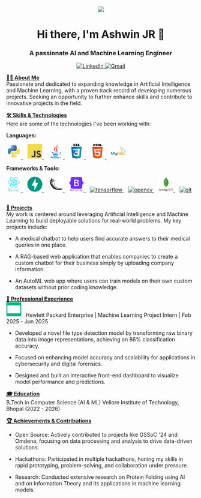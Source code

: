 <div align="center">
<img src="https://www.flaticon.com/free-animated-icon/artificial-intelligence_10971772" width="100" />
</div>

<h1 align="center">Hi there, I'm Ashwin JR 👋</h1>
<h3 align="center">A passionate AI and Machine Learning Engineer</h3>

<p align="center">
<a href="https://www.linkedin.com/in/ashwin-j-r-3533251a0/" target="_blank">
<img src="https://img.shields.io/badge/LinkedIn-0077B5?style=for-the-badge&logo=linkedin&logoColor=white" alt="LinkedIn"/>
</a>
<a href="mailto:appuashwin345@gmail.com">
<img src="https://img.shields.io/badge/Gmail-D14836?style=for-the-badge&logo=gmail&logoColor=white" alt="Gmail"/>
</a>
</p>

<u>**👨‍💻 About Me**</u>
<br>
Passionate and dedicated to expanding knowledge in Artificial Intelligence and Machine Learning, with a proven track record of developing numerous projects. Seeking an opportunity to further enhance skills and contribute to innovative projects in the field.

<u>**🛠️ Skills & Technologies**</u>
<br>
Here are some of the technologies I've been working with:

<p align="left">
<strong>Languages:</strong><br>

<a href="https://www.python.org" target="_blank" rel="noreferrer"> <img src="https://raw.githubusercontent.com/devicons/devicon/master/icons/python/python-original.svg" alt="python" width="40" height="40"/> </a>&nbsp;&nbsp;
<a href="https://developer.mozilla.org/en-US/docs/Web/JavaScript" target="_blank" rel="noreferrer"> <img src="https://raw.githubusercontent.com/devicons/devicon/master/icons/javascript/javascript-original.svg" alt="javascript" width="40" height="40"/> </a>&nbsp;&nbsp;
<a href="https://www.java.com" target="_blank" rel="noreferrer"> <img src="https://raw.githubusercontent.com/devicons/devicon/master/icons/java/java-original.svg" alt="java" width="40" height="40"/> </a>&nbsp;&nbsp;
<a href="https://www.w3schools.com/css/" target="_blank" rel="noreferrer"> <img src="https://raw.githubusercontent.com/devicons/devicon/master/icons/css3/css3-original-wordmark.svg" alt="css3" width="40" height="40"/> </a>&nbsp;&nbsp;
<a href="https://www.w3.org/html/" target="_blank" rel="noreferrer"> <img src="https://raw.githubusercontent.com/devicons/devicon/master/icons/html5/html5-original-wordmark.svg" alt="html5" width="40" height="40"/> </a>&nbsp;&nbsp;
<a href="https://www.mysql.com/" target="_blank" rel="noreferrer"> <img src="https://raw.githubusercontent.com/devicons/devicon/master/icons/mysql/mysql-original-wordmark.svg" alt="mysql" width="40" height="40"/> </a>
</p>

<p align="left">
<strong>Frameworks & Tools:</strong><br>

<a href="https://reactjs.org/" target="_blank" rel="noreferrer"> <img src="https://raw.githubusercontent.com/devicons/devicon/master/icons/react/react-original-wordmark.svg" alt="react" width="40" height="40"/> </a>&nbsp;&nbsp;
<a href="https://fastapi.tiangolo.com/" target="_blank" rel="noreferrer"> <img src="https://github.com/devicons/devicon/blob/master/icons/fastapi/fastapi-original.svg" alt="react" width="40" height="40"/> </a>&nbsp;&nbsp;
<a href="https://flask.palletsprojects.com/" target="_blank" rel="noreferrer"> <img src="https://github.com/devicons/devicon/blob/master/icons/flask/flask-original.svg" alt="flask" width="40" height="40"/> </a>&nbsp;&nbsp;
<a href="https://getbootstrap.com" target="_blank" rel="noreferrer"> <img src="https://raw.githubusercontent.com/devicons/devicon/master/icons/bootstrap/bootstrap-plain-wordmark.svg" alt="bootstrap" width="40" height="40"/> </a>&nbsp;&nbsp;
<a href="https://www.tensorflow.org" target="_blank" rel="noreferrer"> <img src="https://www.vectorlogo.zone/logos/tensorflow/tensorflow-icon.svg" alt="tensorflow" width="40" height="40"/> </a>&nbsp;&nbsp;
<a href="https://opencv.org/" target="_blank" rel="noreferrer"> <img src="https://www.vectorlogo.zone/logos/opencv/opencv-icon.svg" alt="opencv" width="40" height="40"/> </a>&nbsp;&nbsp;
<a href="https://www.mongodb.com/" target="_blank" rel="noreferrer"> <img src="https://raw.githubusercontent.com/devicons/devicon/master/icons/mongodb/mongodb-original-wordmark.svg" alt="mongodb" width="40" height="40"/> </a>&nbsp;&nbsp;
<a href="https://git-scm.com/" target="_blank" rel="noreferrer"> <img src="https://www.vectorlogo.zone/logos/git-scm/git-scm-icon.svg" alt="git" width="40" height="40"/> </a>&nbsp;&nbsp;
</p>

<u>**🚀 Projects**</u> <br>
My work is centered around leveraging Artificial Intelligence and Machine Learning to build deployable solutions for real-world problems. My key projects include:

- A medical chatbot to help users find accurate answers to their medical queries in one place.

- A RAG-based web application that enables companies to create a custom chatbot for their business simply by uploading company information.

- An AutoML web app where users can train models on their own custom datasets without prior coding knowledge.

<u>**💼 Professional Experience**</u> <br>
<img src="https://github.com/hpe-design/logos/blob/master/HPE%20Element%20-%20SVG/hpe-element-color.svg" alt="mongodb" width="40" height="40"/>&nbsp;&nbsp; Hewlett Packard Enterprise | Machine Learning Project Intern | Feb 2025 - Jun 2025

- Developed a novel file type detection model by transforming raw binary data into image representations, achieving an 86% classification accuracy.

- Focused on enhancing model accuracy and scalability for applications in cybersecurity and digital forensics.

- Designed and built an interactive front-end dashboard to visualize model performance and predictions.

<u>**🎓 Education**</u> <br>
B.Tech in Computer Science (AI & ML)
Vellore Institute of Technology, Bhopal (2022 - 2026)

<u>**🏆 Achievements & Contributions**</u> <br>
- Open Source: Actively contributed to projects like GSSoC '24 and Omdena, focusing on data processing and analysis to drive data-driven solutions.

- Hackathons: Participated in multiple hackathons, honing my skills in rapid prototyping, problem-solving, and collaboration under pressure.

- Research: Conducted extensive research on Protein Folding using AI and on Information Theory and its applications in machine learning models.

